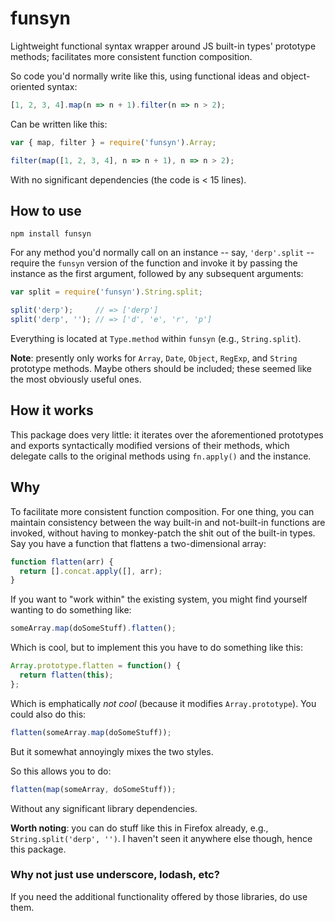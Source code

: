 # funsyn 

Lightweight functional syntax wrapper around JS built-in types' prototype 
methods; facilitates more consistent function composition.

So code you'd normally write like this, using functional ideas and 
object-oriented syntax:

```javascript
[1, 2, 3, 4].map(n => n + 1).filter(n => n > 2); 
```

Can be written like this:

```javascript
var { map, filter } = require('funsyn').Array;

filter(map([1, 2, 3, 4], n => n + 1), n => n > 2);
```

With no significant dependencies (the code is < 15 lines).

## How to use

`npm install funsyn`

For any method you'd normally call on an instance -- say, `'derp'.split` -- 
require the `funsyn` version of the function and invoke it by passing the 
instance as the first argument, followed by any subsequent arguments:

```javascript
var split = require('funsyn').String.split;

split('derp');     // => ['derp']
split('derp', ''); // => ['d', 'e', 'r', 'p']
```

Everything is located at `Type.method` within `funsyn` (e.g., `String.split`).

**Note**: presently only works for `Array`, `Date`, `Object`, `RegExp`, and 
`String` prototype methods. Maybe others should be included; these seemed like 
the most obviously useful ones.

## How it works

This package does very little: it iterates over the aforementioned prototypes 
and exports syntactically modified versions of their methods, which delegate 
calls to the original methods using `fn.apply()` and the instance.

## Why

To facilitate more consistent function composition. For one thing, you can 
maintain consistency between the way built-in and not-built-in functions are 
invoked, without having to monkey-patch the shit out of the built-in types. Say 
you have a function that flattens a two-dimensional array:

```javascript
function flatten(arr) {
  return [].concat.apply([], arr);
}
```

If you want to "work within" the existing system, you might find yourself 
wanting to do something like:

```javascript
someArray.map(doSomeStuff).flatten();
``` 

Which is cool, but to implement this you have to do something like this:

```javascript
Array.prototype.flatten = function() {
  return flatten(this);
};
```

Which is emphatically _not cool_ (because it modifies `Array.prototype`). 
You could also do this:

```javascript
flatten(someArray.map(doSomeStuff));
``` 

But it somewhat annoyingly mixes the two styles.

So this allows you to do:

```javascript
flatten(map(someArray, doSomeStuff));
```

Without any significant library dependencies.

**Worth noting**: you can do stuff like this in Firefox already, e.g., 
`String.split('derp', '')`. I haven't seen it anywhere else though, hence
this package.

### Why not just use underscore, lodash, etc?

If you need the additional functionality offered by those libraries, do use 
them.
